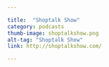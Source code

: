 ```yaml
---

title:  "Shoptalk Show"
category: podcasts
thumb-image: shoptalkshow.png
alt-tag: "Shoptalk Show"
link: http://shoptalkshow.com/

---
```

